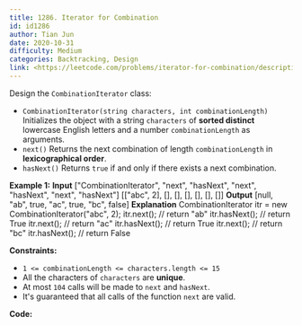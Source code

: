 ```yaml
---
title: 1286. Iterator for Combination
id: id1286
author: Tian Jun
date: 2020-10-31
difficulty: Medium
categories: Backtracking, Design
link: <https://leetcode.com/problems/iterator-for-combination/description/>
---
```


Design the `CombinationIterator` class:

  * `CombinationIterator(string characters, int combinationLength)` Initializes the object with a string `characters` of **sorted distinct** lowercase English letters and a number `combinationLength` as arguments.
  * `next()` Returns the next combination of length `combinationLength` in **lexicographical order**.
  * `hasNext()` Returns `true` if and only if there exists a next combination.



**Example 1:**
            **Input**    ["CombinationIterator", "next", "hasNext", "next", "hasNext", "next", "hasNext"]    [["abc", 2], [], [], [], [], [], []]    **Output**    [null, "ab", true, "ac", true, "bc", false]        **Explanation**    CombinationIterator itr = new CombinationIterator("abc", 2);    itr.next();    // return "ab"    itr.hasNext(); // return True    itr.next();    // return "ac"    itr.hasNext(); // return True    itr.next();    // return "bc"    itr.hasNext(); // return False    



**Constraints:**

  * `1 <= combinationLength <= characters.length <= 15`
  * All the characters of `characters` are **unique**.
  * At most `104` calls will be made to `next` and `hasNext`.
  * It's guaranteed that all calls of the function `next` are valid.


**Code:**
